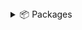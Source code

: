 <details>
<summary>📦 Packages</summary>
 <a href="https://github.com/jnsougata/aiotube">AioTube</a> - Alternative to YouTube-Public-Data-API v3
 <br>
 <a href="https://github.com/jnsougata/deta">Deta</a> - Async version of deta Base & Drive SDK
 <br>
 <a href="https://github.com/jnsougata/deta">Discohook</a> - Discord bot framework for serverless apps
<details>
<summary>♨️ Languages</summary>
 <a href="https://www.python.org/">Python</a> - A very slow Language
 <br>
 <a href="https://go.dev/">GoLang</a> - A fairly fast language
</details>

![Top Langs](https://github-readme-stats.vercel.app/api/top-langs/?username=jnsougata&layout=compact&theme=radical)
